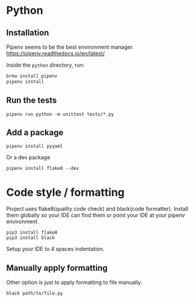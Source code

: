 # Python

## Installation

Pipenv seems to be the best environment manager.  https://pipenv.readthedocs.io/en/latest/

Inside the `python` directory, run:

```bash
brew install pipenv
pipenv install
```

## Run the tests

```
pipenv run python -m unittest tests/*.py
```

## Add a package

```
pipenv install pyyaml
```

Or a dev package

```
pipenv install flake8 --dev
```

# Code style / formatting

Project uses flake8(quality code check) and black(code formatter).
Install them globally so your IDE can find them or point your IDE at your pipenv environment.

```
pip3 install flake8
pip3 install black
```

Setup your IDE to 4 spaces indentation.

## Manually apply formatting
Other option is just to apply formatting to file manually.
```
black path/to/file.py
```

